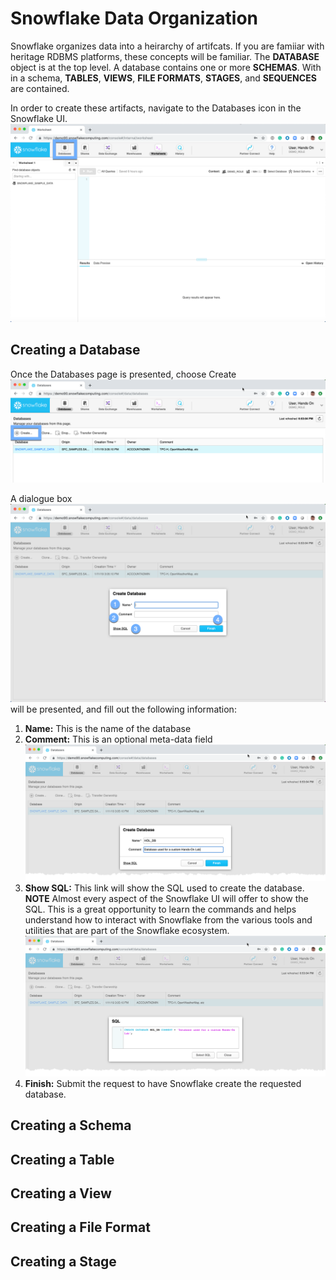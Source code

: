 # Snowflake Data Organization

Snowflake organizes data into a heirarchy of artifcats.  If you are famiiar with heritage RDBMS platforms, these concepts will be familiar.  The **DATABASE** object is at the top level.  A database contains one or more **SCHEMAS**. With in a schema, **TABLES**, **VIEWS**, **FILE FORMATS**, **STAGES**, and **SEQUENCES** are contained.  

In order to create these artifacts, navigate to the Databases icon in the Snowflake UI.  ![alt-text](./images/Database-Tab.png)

## Creating a Database
Once the Databases page is presented, choose Create ![alt-text](./images/Create-Database.png)

A dialogue box ![alt-text](./images/Create-Database-Dialoge.png) will be presented, and fill out the following information:
  1.  **Name:**  This is the name of the database
  1.  **Comment:**  This is an optional meta-data field ![alt-text](./images/Create-Database-Dialoge-Filled.png)
  1.  **Show SQL:**  This link will show the SQL used to create the database.  **NOTE** Almost every aspect of the Snowflake UI will offer to show the SQL.  This is a great opportunity to learn the commands and helps understand how to interact with Snowflake from the various tools and utilities that are part of the Snowflake ecosystem. ![alt-text](./images/Create-Database-Dialoge-Filled-ShowSQL.png)
  1.  **Finish:**  Submit the request to have Snowflake create the requested database.  

## Creating a Schema
## Creating a Table
## Creating a View
## Creating a File Format
## Creating a Stage
